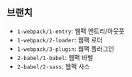 ## 브랜치

- `1-webpack/1-entry`: 웹팩 엔트리/아웃풋
- `1-webpack/2-loader`: 웹팩 로더
- `1-webpack/3-plugin`: 웹팩 플러그인
- `2-babel/1-babel`: 웹팩 바벨
- `2-babel/2-sass`: 웹팩 사스
